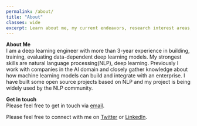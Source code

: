 ```yaml
---
permalink: /about/
title: "About"
classes: wide
excerpt: Learn about me, my current endeavors, research interest areas, and the motive behind this personal blog.
---
```

 

**About Me**  
I am a deep learning engineer with more than 3-year experience in building, training, evaluating data-dependent deep learning models. My strongest skills are natural language processing(NLP), deep learning. Previously I work with companies in the AI domain and closely gather knowledge about how machine learning models can build and integrate with an enterprise.
I have built some open source projects based on NLP and my project is being widely used by the NLP community.

**Get in touch**  
Please feel free to get in touch via [email](mailto:brursagor@gmail.com). 

Please feel free to connect with me on [Twitter](https://twitter.com/sagor_sarker) or [LinkedIn](https://www.linkedin.com/in/sagor-sarker).